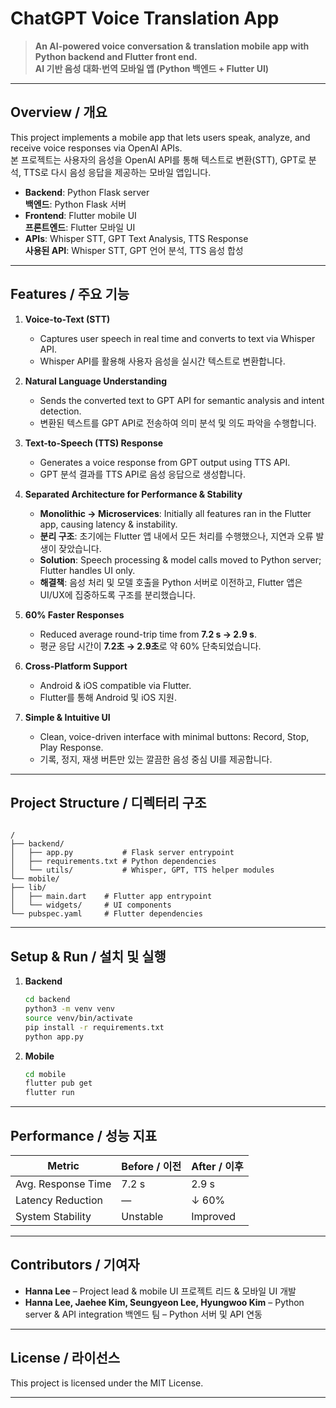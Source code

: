 # ChatGPT Voice Translation App

> **An AI-powered voice conversation & translation mobile app with Python backend and Flutter front end.**  
> **AI 기반 음성 대화·번역 모바일 앱 (Python 백엔드 + Flutter UI)**

---

## Overview / 개요

This project implements a mobile app that lets users speak, analyze, and receive voice responses via OpenAI APIs.  
본 프로젝트는 사용자의 음성을 OpenAI API를 통해 텍스트로 변환(STT), GPT로 분석, TTS로 다시 음성 응답을 제공하는 모바일 앱입니다.

- **Backend**: Python Flask server  
  **백엔드**: Python Flask 서버
- **Frontend**: Flutter mobile UI  
  **프론트엔드**: Flutter 모바일 UI
- **APIs**: Whisper STT, GPT Text Analysis, TTS Response  
  **사용된 API**: Whisper STT, GPT 언어 분석, TTS 음성 합성

---

## Features / 주요 기능

1. **Voice-to-Text (STT)**  
   - Captures user speech in real time and converts to text via Whisper API.  
   - Whisper API를 활용해 사용자 음성을 실시간 텍스트로 변환합니다.

2. **Natural Language Understanding**  
   - Sends the converted text to GPT API for semantic analysis and intent detection.  
   - 변환된 텍스트를 GPT API로 전송하여 의미 분석 및 의도 파악을 수행합니다.

3. **Text-to-Speech (TTS) Response**  
   - Generates a voice response from GPT output using TTS API.  
   - GPT 분석 결과를 TTS API로 음성 응답으로 생성합니다.

4. **Separated Architecture for Performance & Stability**  
   - **Monolithic → Microservices**: Initially all features ran in the Flutter app, causing latency & instability.  
   - **분리 구조**: 초기에는 Flutter 앱 내에서 모든 처리를 수행했으나, 지연과 오류 발생이 잦았습니다.
   - **Solution**: Speech processing & model calls moved to Python server; Flutter handles UI only.  
   - **해결책**: 음성 처리 및 모델 호출을 Python 서버로 이전하고, Flutter 앱은 UI/UX에 집중하도록 구조를 분리했습니다.

5. **60% Faster Responses**  
   - Reduced average round-trip time from **7.2 s → 2.9 s**.  
   - 평균 응답 시간이 **7.2초 → 2.9초**로 약 60% 단축되었습니다.

6. **Cross-Platform Support**  
   - Android & iOS compatible via Flutter.  
   - Flutter를 통해 Android 및 iOS 지원.

7. **Simple & Intuitive UI**  
   - Clean, voice-driven interface with minimal buttons: Record, Stop, Play Response.  
   - 기록, 정지, 재생 버튼만 있는 깔끔한 음성 중심 UI를 제공합니다.

---

## Project Structure / 디렉터리 구조

```

/
├── backend/
│   ├── app.py           # Flask server entrypoint
│   ├── requirements.txt # Python dependencies
│   └── utils/           # Whisper, GPT, TTS helper modules
└── mobile/
├── lib/
│   ├── main.dart    # Flutter app entrypoint
│   └── widgets/     # UI components
└── pubspec.yaml     # Flutter dependencies

````

---

## Setup & Run / 설치 및 실행

1. **Backend**  
   
   ```bash
   cd backend
   python3 -m venv venv
   source venv/bin/activate
   pip install -r requirements.txt
   python app.py
   ```
   
3. **Mobile**
   ```bash
   cd mobile
   flutter pub get
   flutter run
   ```
---

## Performance / 성능 지표

| Metric             | Before / 이전 | After / 이후 |
| ------------------ | ----------- | ---------- |
| Avg. Response Time | 7.2 s       | 2.9 s      |
| Latency Reduction  | —           | ↓ 60%      |
| System Stability   | Unstable    | Improved   |

---

## Contributors / 기여자

* **Hanna Lee** – Project lead & mobile UI
  프로젝트 리드 & 모바일 UI 개발
* **Hanna Lee, Jaehee Kim, Seungyeon Lee, Hyungwoo Kim** – Python server & API integration
  백엔드 팀 – Python 서버 및 API 연동

---

## License / 라이선스

This project is licensed under the MIT License.

---
